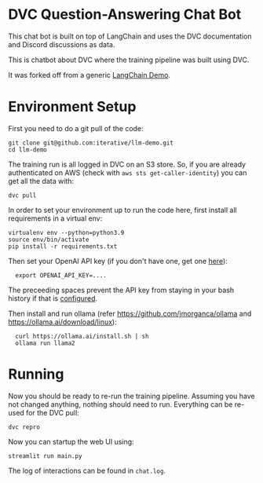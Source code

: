 # DVC Question-Answering Chat Bot

This chat bot is built on top of LangChain and uses the DVC documentation and Discord discussions as data.

This is chatbot about DVC where the training pipeline was built using DVC.

It was forked off from a generic [LangChain Demo](https://github.com/hwchase17/notion-qa).

# Environment Setup

First you need to do a git pull of the code:
```shell
git clone git@github.com:iterative/llm-demo.git
cd llm-demo
```

The training run is all logged in DVC on an S3 store. So, if you are already authenticated on AWS (check with `aws sts get-caller-identity`) you can get all the data with:
```shell
dvc pull
```

In order to set your environment up to run the code here, first install all requirements in a virtual env:
```shell
virtualenv env --python=python3.9
source env/bin/activate
pip install -r requirements.txt
```

Then set your OpenAI API key (if you don't have one, get one [here](https://beta.openai.com/playground)):
```shell
  export OPENAI_API_KEY=....
```
The preceeding spaces prevent the API key from staying in your bash history if that is [configured](https://stackoverflow.com/questions/6475524/how-do-i-prevent-commands-from-showing-up-in-bash-history).

Then install and run ollama (refer https://github.com/jmorganca/ollama and https://ollama.ai/download/linux):
```shell
  curl https://ollama.ai/install.sh | sh
  ollama run llama2
```

# Running

Now you should be ready to re-run the training pipeline. Assuming you have not changed anything, nothing should need to run. Everything can be re-used for the DVC pull:
```shell
dvc repro
```

Now you can startup the web UI using:
```shell
streamlit run main.py
```
The log of interactions can be found in `chat.log`.
